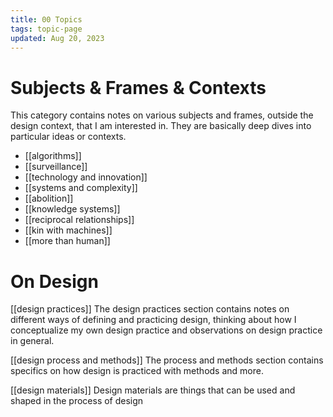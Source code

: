 ```yaml
---
title: 00 Topics
tags: topic-page
updated: Aug 20, 2023
---
```


# Subjects & Frames & Contexts
This category contains notes on various subjects and frames, outside the design context, that I am interested in. They are basically deep dives into particular ideas or contexts.

 - [[algorithms]]
 - [[surveillance]]
 - [[technology and innovation]]
 - [[systems and complexity]]
 - [[abolition]]
 - [[knowledge systems]]
 - [[reciprocal relationships]]
 - [[kin with machines]]
 - [[more than human]]

# On Design

[[design practices]]
The design practices section contains notes on different ways of defining and practicing design, thinking about how I conceptualize my own design practice and observations on design practice in general.

[[design process and methods]]
The process and methods section contains specifics on how design is practiced with methods and more.

[[design materials]]
Design materials are things that can be used and shaped in the process of design